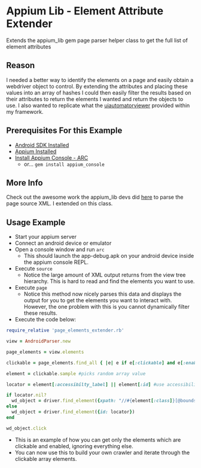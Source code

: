 # Appium Lib - Element Attribute Extender
Extends the appium_lib gem page parser helper class to get the full list of element attributes

Reason
------
I needed a better way to identify the elements on a page and easily obtain a webdriver object to control. By extending the attributes and placing these values into an array of hashes I could then easily filter the results based on their attributes to return the elements I wanted and return the objects to use. I also wanted to replicate what the [uiautomatorviewer](https://developer.android.com/training/testing/ui-automator) provided within my framework. 

Prerequisites For this Example
------------------------------
* [Android SDK Installed](https://developer.android.com/studio/)
* [Appium Installed](https://www.npmjs.com/package/appium)
* [Install Appium Console - ARC](https://github.com/appium/ruby_console)
   * or... ```gem install appium_console```

More Info
---------
Check out the awesome work the appium_lib devs did [here](https://github.com/appium/ruby_lib/blob/9dfa0b9c0c3df6f7ec88d578e304ad1fd3704742/lib/appium_lib/android/common/helper.rb) to parse the page source XML. I extended on this class.

Usage Example
-------------
* Start your appium server
* Connect an android device or emulator
* Open a console window and run ```arc```
   * This should launch the app-debug.apk on your android device inside the appium console REPL.
* Execute ```source```
   * Notice the large amount of XML output returns from the view tree hierarchy. This is hard to read and find the elements you want to use. 
* Execute ```page```
   * Notice this method now nicely parses this data and displays the output for you to get the elements you want to interact with. However, the one problem with this is you cannot dynamically filter these results.
* Execute the code below:

```ruby
require_relative 'page_elements_extender.rb'

view = AndroidParser.new

page_elements = view.elements

clickable = page_elements.find_all { |e| e if e[:clickable] and e[:enabled] } #this returns an array of clickable/visible elements

element = clickable.sample #picks random array value

locator = element[:accessibilty_label] || element[:id] #use accessibility label first and then id if available

if locator.nil?
  wd_object = driver.find_element({xpath: "//#{element[:class]}[@bounds='#{element[:bounds]}']"}) #Use class and bounds as last resort...
else
  wd_object = driver.find_element({id: locator})
end

wd_object.click
```
* This is an example of how you can get only the elements which are clickable and enabled, ignoring everything else.
* You can now use this to build your own crawler and iterate through the clickable array elements.




      
      